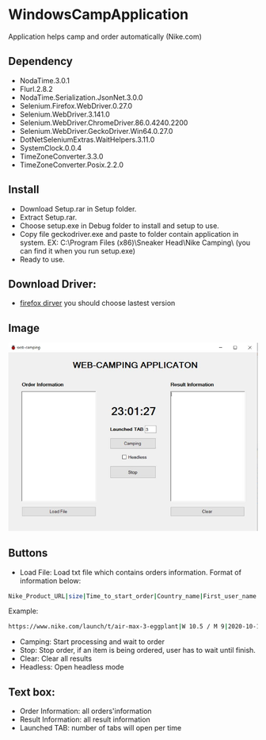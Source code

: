 # WindowsCampApplication
Application helps camp and order automatically (Nike.com)
## Dependency
- NodaTime.3.0.1
- Flurl.2.8.2
- NodaTime.Serialization.JsonNet.3.0.0
- Selenium.Firefox.WebDriver.0.27.0
- Selenium.WebDriver.3.141.0
- Selenium.WebDriver.ChromeDriver.86.0.4240.2200
- Selenium.WebDriver.GeckoDriver.Win64.0.27.0
- DotNetSeleniumExtras.WaitHelpers.3.11.0
- SystemClock.0.0.4
- TimeZoneConverter.3.3.0
- TimeZoneConverter.Posix.2.2.0
## Install
- Download Setup.rar in Setup folder.
- Extract Setup.rar.
- Choose setup.exe in Debug folder to install and setup to use.
- Copy file geckodriver.exe and paste to folder contain application in system. 
EX: C:\Program Files (x86)\Sneaker Head\Nike Camping\ (you can find it when you run setup.exe)
- Ready to use.
## Download Driver:
- [firefox dirver](https://github.com/mozilla/geckodriver/releases) you should choose lastest version
## Image
![alt-text](https://github.com/TrieuLe0801/WindowsCampApplication/blob/master/1.JPG)
## Buttons
- Load File: Load txt file which contains orders information. Format of information below:
```bash
Nike_Product_URL|size|Time_to_start_order|Country_name|First_user_name|Last_user_name|Address|City|State_code|Postal_code|Email|Phone_number|Credit_card|Expiration_Date|CVV
```
Example:
```bash
https://www.nike.com/launch/t/air-max-3-eggplant|W 10.5 / M 9|2020-10-12 11:50 PM|United States|Debra|Witkop|8440 Zephyr Ct|Arvada|CO|80005|leviettrieu612@gmail.com|(303) 829-4107|5148880003424949|09/20|119
```
- Camping: Start processing and wait to order
- Stop: Stop order, if an item is being ordered, user has to wait until finish.
- Clear: Clear all results
- Headless: Open headless mode
## Text box:
- Order Information: all orders'information
- Result Information: all result information
- Launched TAB: number of tabs will open per time
